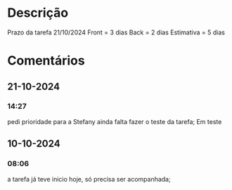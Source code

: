 # Descrição
Prazo da tarefa 21/10/2024
Front = 3 dias 
Back = 2 dias 
Estimativa = 5 dias
# Comentários
## 21-10-2024
### 14:27
pedi prioridade para a Stefany ainda falta fazer o teste da tarefa; 
Em teste
## 10-10-2024
### 08:06
a tarefa já teve inicio hoje, só precisa ser acompanhada; 